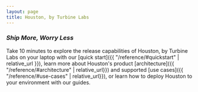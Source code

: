```yaml
---
layout: page
title: Houston, by Turbine Labs
---
```


### _Ship More, Worry Less_ ###

Take 10 minutes to explore the release capabilities of Houston, by
Turbine Labs on your laptop with
our [quick start]({{ "/reference/#quickstart" | relative_url }}),
learn more about Houston's
product [architecture]({{ "/reference/#architecture" | relative_url}})
and
supported [use cases]({{ "/reference/#use-cases" | relative_url}}), or
learn how to deploy Houston to your environment with our guides.
